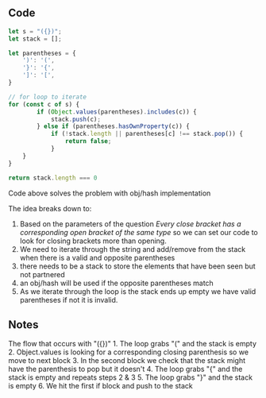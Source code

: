 ## Code
``` js
let s = "({})";
let stack = [];

let parentheses = {
	')': '(',
	'}': '{',
	']': '[',
}

// for loop to iterate
for (const c of s) {
		if (Object.values(parentheses).includes(c)) {
			stack.push(c);
		} else if (parentheses.hasOwnProperty(c)) {
			if (!stack.length || parentheses[c] !== stack.pop()) {
				return false;
			}
	}
}

return stack.length === 0
```
Code above solves the problem with obj/hash implementation

The idea breaks down to:
1. Based on the parameters of the question _Every close bracket has a corresponding open bracket of the same type_ so we can set our code to look for closing brackets more than opening.
2. We need to iterate through the string and add/remove from the stack when there is a valid and opposite parentheses
3. there needs to be a stack to store the elements that have been seen but not partnered
4. an obj/hash will be used if the opposite parentheses match
5. As we iterate through the loop is the stack ends up empty we have valid parentheses if not it is invalid.
## Notes
The flow that occurs with "({})"
	1. The loop grabs "(" and the stack is empty
	2. Object.values is looking for a corresponding closing parenthesis so we move to next block
	3. In the second block we check that the stack might have the parenthesis to pop but it doesn't
	4. The loop grabs "{" and the stack is empty and repeats steps 2 & 3
	5. The loop grabs "}" and the stack is empty
	6. We hit the first if block and push to the stack